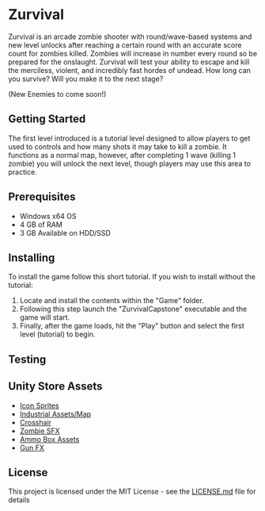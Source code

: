 # Zurvival
Zurvival is an arcade zombie shooter with round/wave-based systems and new level unlocks after reaching a certain round with an accurate score count for zombies killed. Zombies will increase in number every round so be prepared for the onslaught. Zurvival will test your ability to escape and kill the merciless, violent, and incredibly fast hordes of undead. How long can you survive? Will you make it to the next stage?

(New Enemies to come soon!)
## Getting Started
The first level introduced is a tutorial level designed to allow players to get used to controls and how many shots it may take to kill a zombie. It functions as a normal map, however, after completing 1 wave (killing 1 zombie) you will unlock the next level, though players may use this area to practice.
## Prerequisites
- Windows x64 OS
- 4 GB of RAM
- 3 GB Available on HDD/SSD
## Installing
To install the game follow this short tutorial. 
If you wish to install without the tutorial:
1. Locate and install the contents within the "Game" folder.
2. Following this step launch the "ZurvivalCapstone" executable and the game will start.
3. Finally, after the game loads, hit the "Play" button and select the first level (tutorial) to begin.
## Testing

## Unity Store Assets
- [Icon Sprites](https://assetstore.unity.com/packages/2d/gui/icons/fps-icons-pack-45240)
- [Industrial Assets/Map](https://assetstore.unity.com/packages/3d/environments/industrial/rpg-fps-game-assets-for-pc-mobile-industrial-set-v3-0-101429)
- [Crosshair](https://assetstore.unity.com/packages/2d/gui/icons/simple-modern-crosshairs-pack-1-79034)
- [Zombie SFX](https://assetstore.unity.com/packages/audio/sound-fx/creatures/zombie-voice-audio-pack-free-196645)
- [Ammo Box Assets](https://assetstore.unity.com/packages/3d/props/weapons/ammo-crate-wood-ammunition-box-90071)
- [Gun FX](https://assetstore.unity.com/packages/vfx/particles/war-fx-5669)
## License
This project is licensed under the MIT License - see the [LICENSE.md](https://github.com/Troy-Qasper/Zurvival-Capstone/blob/main/LICENSE) file for details
